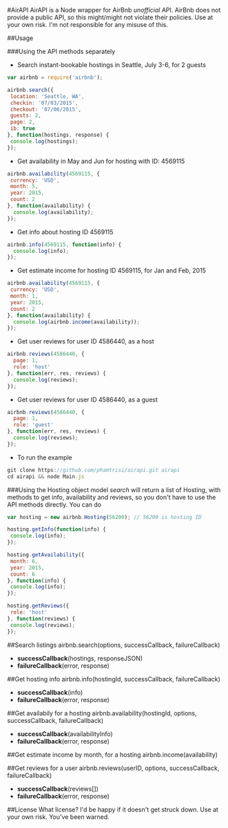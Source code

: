 #AirAPI
AirAPI is a Node wrapper for AirBnb *unofficial* API.
AirBnb does not provide a public API, so this might/might not violate their policies.
Use at your own risk. I'm not responsible for any misuse of this.

##Usage

###Using the API methods separately
- Search instant-bookable hostings in Seattle, July 3-6, for 2 guests
```javascript
var airbnb = require('airbnb');

airbnb.search({
 location: 'Seattle, WA',
 checkin: '07/03/2015',
 checkout: '07/06/2015',
 guests: 2,
 page: 2,
 ib: true
}, function(hostings, response) {
 console.log(hostings);
});
```

- Get availability in May and Jun for hosting with ID: 4569115
```javascript
airbnb.availability(4569115, {
 currency: 'USD',
 month: 5,
 year: 2015,
 count: 2
}, function(availability) {
  console.log(availability);
});
```

- Get info about hosting ID 4569115
```javascript
airbnb.info(4569115, function(info) {
  console.log(info);
});
```

- Get estimate income for hosting ID 4569115, for Jan and Feb, 2015
```javascript
airbnb.availability(4569115, {
 currency: 'USD',
 month: 1,
 year: 2015,
 count: 2
}, function(availability) {
  console.log(airbnb.income(availability));
});
```

- Get user reviews for user ID 4586440, as a host
```javascript
airbnb.reviews(4586440, {
  page: 1,
  role: 'host'
}, function(err, res, reviews) {
  console.log(reviews);
});
```

- Get user reviews for user ID 4586440, as a guest
```javascript
airbnb.reviews(4586440, {
  page: 1,
  role: 'guest'
}, function(err, res, reviews) {
  console.log(reviews);
});
```

- To run the example
```javascript
git clone https://github.com/phamtrisi/airapi.git airapi
cd airapi && node Main.js
```

###Using the Hosting object model
*search* will return a list of Hosting, with methods to get info, availability and reviews, so you don't have to use the API methods directly. You can do

```js
var hosting = new airbnb.Hosting(56200); // 56200 is hosting ID

hosting.getInfo(function(info) {
 console.log(info);
});

hosting.getAvailability({
 month: 6,
 year: 2015,
 count: 6
}, function(info) {
 console.log(info);
});

hosting.getReviews({
 role: 'host'
}, function(reviews) {
 console.log(reviews);
});
```

##Search listings
airbnb.search(options, successCallback, failureCallback)
- **successCallback**(hostings, responseJSON)
- **failureCallback**(error, response)

##Get hosting info
airbnb.info(hostingId, successCallback, failureCallback)
- **successCallback**(info)
- **failureCallback**(error, response)

##Get availabily for a hosting
airbnb.availability(hostingId, options, successCallback, failureCallback)
- **successCallback**(availabilityInfo)
- **failureCallback**(error, response)

##Get estimate income by month, for a hosting
airbnb.income(availability)

##Get reviews for a user
airbnb.reviews(userID, options, successCallback, failureCallback)
- **successCallback**(reviews[])
- **failureCallback**(error, response)

##License
What license? I'd be happy if it doesn't get struck down.
Use at your own risk. You've been warned.
